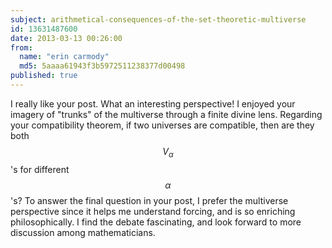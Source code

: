 ```yaml
---
subject: arithmetical-consequences-of-the-set-theoretic-multiverse
id: 13631487600
date: 2013-03-13 00:26:00
from:
  name: "erin carmody"
  md5: 5aaaa61943f3b5972511238377d00498
published: true
---
```

I really like your post. What an interesting perspective! I enjoyed your imagery of "trunks" of the multiverse through a finite divine lens. Regarding your compatibility theorem, if two universes are compatible, then are they both $$V_{\alpha}$$'s for different $$\alpha$$'s? To answer the final question in your post, I prefer the multiverse perspective since it helps me understand forcing, and is so enriching philosophically. I find the debate fascinating, and look forward to more discussion among mathematicians.
